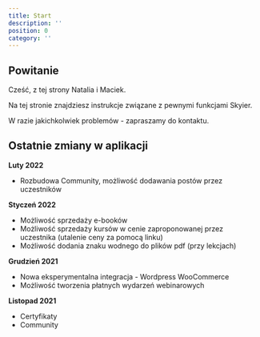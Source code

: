 ```yaml
---
title: Start
description: ''
position: 0
category: ''
---
```


## Powitanie

Cześć, z tej strony Natalia i Maciek.

Na tej stronie znajdziesz instrukcje związane z pewnymi funkcjami Skyier.

W razie jakichkolwiek problemów - zapraszamy do kontaktu.

## Ostatnie zmiany w aplikacji

**Luty 2022**
- Rozbudowa Community, możliwość dodawania postów przez uczestników

**Styczeń 2022**
- Możliwość sprzedaży e-booków
- Możliwość sprzedaży kursów w cenie zaproponowanej przez uczestnika (utalenie ceny za pomocą linku)
- Możliwość dodania znaku wodnego do plików pdf (przy lekcjach)

**Grudzień 2021**
- Nowa eksperymentalna integracja - Wordpress WooCommerce
- Możliwość tworzenia płatnych wydarzeń webinarowych

**Listopad 2021**
- Certyfikaty
- Community
